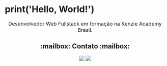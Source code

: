 <div>
  <h1> print('Hello, World!')</h1>
</div>



<div align="center">
    <h2▶️ Perfil ◀️</h2>
    <p style="font-size: 16px;">
    Desenvolvedor Web Fullstack em formação na Kenzie Academy Brasil. 
    </p>
</div>

<div align="center">
    <h2>:mailbox: Contato :mailbox:</h2>
</div>

<div align="center"> 
  <a href="https://www.instagram.com/nunes_well/" target="_blank"><img src="https://img.shields.io/badge/-Instagram-%23E4405F?style=for-the-badge&logo=instagram&logoColor=white" target="_blank"></a>
  <a href="https://www.linkedin.com/in/wellington-mariano-nunes/" target="_blank"><img src="https://img.shields.io/badge/-LinkedIn-%230077B5?style=for-the-badge&logo=linkedin&logoColor=white" target="_blank"></a>
</div>


